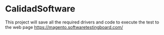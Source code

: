 # CalidadSoftware
This project will save all the required drivers and code to execute the test to the web page https://magento.softwaretestingboard.com/
